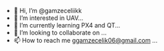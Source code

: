 - 👋 Hi, I’m @gamzeceliikk
- 👀 I’m interested in UAV...
- 🌱 I’m currently learning PX4 and QT...
- 💞️ I’m looking to collaborate on ...
- 📫 How to reach me ggamzecelik06@gmail.com ...

<!---
gamzeceliikk/gamzeceliikk is a ✨ special ✨ repository because its `README.md` (this file) appears on your GitHub profile.
You can click the Preview link to take a look at your changes.
--->
